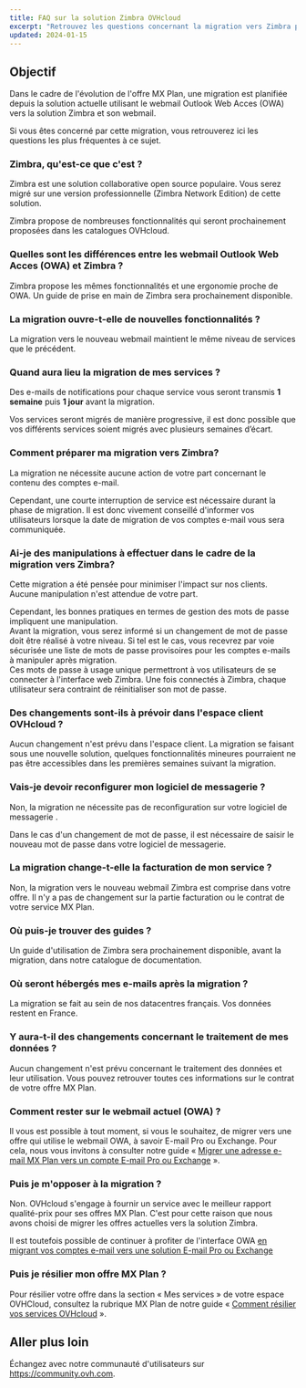 ```yaml
---
title: FAQ sur la solution Zimbra OVHcloud
excerpt: "Retrouvez les questions concernant la migration vers Zimbra pour l'offre MX Plan OVHcloud"
updated: 2024-01-15
---
```


## Objectif

Dans le cadre de l'évolution de l'offre MX Plan, une migration est planifiée depuis la solution actuelle utilisant le webmail Outlook Web Acces (OWA) vers la solution Zimbra et son webmail.

Si vous êtes concerné par cette migration, vous retrouverez ici les questions les plus fréquentes à ce sujet.

### Zimbra, qu'est-ce que c'est ?

Zimbra est une solution collaborative open source populaire. Vous serez migré sur une version professionnelle (Zimbra Network Edition) de cette solution.

Zimbra propose de nombreuses fonctionnalités qui seront prochainement proposées dans les catalogues OVHcloud.

### Quelles sont les différences entre les webmail Outlook Web Acces (OWA) et Zimbra ?

Zimbra propose les mêmes fonctionnalités et une ergonomie proche de OWA. Un guide de prise en main de Zimbra sera prochainement disponible.

### La migration ouvre-t-elle de nouvelles fonctionnalités ?

La migration vers le nouveau webmail maintient le même niveau de services que le précédent.

### Quand aura lieu la migration de mes services ?

Des e-mails de notifications pour chaque service vous seront transmis **1 semaine** puis **1 jour** avant la migration.

Vos services seront migrés de manière progressive, il est donc possible que vos différents services soient migrés avec plusieurs semaines d’écart.

### Comment préparer ma migration vers Zimbra?

La migration ne nécessite aucune action de votre part concernant le contenu des comptes e-mail.

Cependant, une courte interruption de service est nécessaire durant la phase de migration. Il est donc vivement conseillé d'informer vos utilisateurs lorsque la date de migration de vos comptes e-mail vous sera communiquée.

### Ai-je des manipulations à effectuer dans le cadre de la migration vers Zimbra?

Cette migration a été pensée pour minimiser l'impact sur nos clients. Aucune manipulation n'est attendue de votre part.

Cependant, les bonnes pratiques en termes de gestion des mots de passe impliquent une manipulation.<br>
Avant la migration, vous serez informé si un changement de mot de passe doit être réalisé à votre niveau. Si tel est le cas, vous recevrez par voie sécurisée une liste de mots de passe provisoires pour les comptes e-mails à manipuler après migration.<br>
Ces mots de passe à usage unique permettront à vos utilisateurs de se connecter à l'interface web Zimbra. Une fois connectés à Zimbra, chaque utilisateur sera contraint de réinitialiser son mot de passe.

### Des changements sont-ils à prévoir dans l'espace client OVHcloud ?

Aucun changement n'est prévu dans l'espace client. La migration se faisant sous une nouvelle solution, quelques fonctionnalités mineures pourraient ne pas être accessibles dans les premières semaines suivant la migration.

### Vais-je devoir reconfigurer mon logiciel de messagerie ?

Non, la migration ne nécessite pas de reconfiguration sur votre logiciel de messagerie .

Dans le cas d'un changement de mot de passe, il est nécessaire de saisir le nouveau mot de passe dans votre logiciel de messagerie.

### La migration change-t-elle la facturation de mon service ?

Non, la migration vers le nouveau webmail Zimbra est comprise dans votre offre. Il n'y a pas de changement sur la partie facturation ou le contrat de votre service MX Plan.

### Où puis-je trouver des guides ?

Un guide d'utilisation de Zimbra sera prochainement disponible, avant la migration, dans notre catalogue de documentation.

### Où seront hébergés mes e-mails après la migration ?

La migration se fait au sein de nos datacentres français. Vos données restent en France.

### Y aura-t-il des changements concernant le traitement de mes données ?

Aucun changement n'est prévu concernant le traitement des données et leur utilisation. Vous pouvez retrouver toutes ces informations sur le contrat de votre offre MX Plan.

### Comment rester sur le webmail actuel (OWA) ?

Il vous est possible à tout moment, si vous le souhaitez, de migrer vers une offre qui utilise le webmail OWA, à savoir E-mail Pro ou Exchange. Pour cela, nous vous invitons à consulter notre guide « [Migrer une adresse e-mail MX Plan vers un compte E-mail Pro ou Exchange](/pages/web_cloud/email_and_collaborative_solutions/migrating/migration_control_panel) ».

### Puis je m'opposer à la migration ?

Non. OVHcloud s'engage à fournir un service avec le meilleur rapport qualité-prix pour ses offres MX Plan. C'est pour cette raison que nous avons choisi de migrer les offres actuelles vers la solution Zimbra.

Il est toutefois possible de continuer à profiter de l'interface OWA [en migrant vos comptes e-mail vers une solution E-mail Pro ou Exchange](/pages/web_cloud/email_and_collaborative_solutions/migrating/migration_control_panel)

### Puis je résilier mon offre MX Plan ?

Pour résilier votre offre dans la section « Mes services » de votre espace OVHCloud, consultez la rubrique MX Plan de notre guide « [Comment résilier vos services OVHcloud](/pages/account_and_service_management/managing_billing_payments_and_services/how_to_cancel_services#mxplan) ».

## Aller plus loin

Échangez avec notre communauté d'utilisateurs sur <https://community.ovh.com>.
